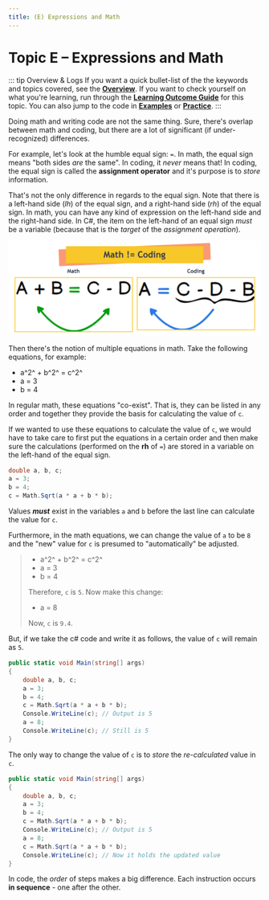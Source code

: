 ```yaml
---
title: (E) Expressions and Math
---
```

# Topic E – Expressions and Math

::: tip Overview & Logs
If you want a quick bullet-list of the the keywords and topics covered, see the [**Overview**](Overview.md). If you want to check yourself on what you're learning, run through the [**Learning Outcome Guide**](LOGs.md) for this topic. You can also jump to the code in [**Examples**](Examples/ReadMe.md) or [**Practice**](Practice/ReadMe.md).
:::

Doing math and writing code are not the same thing. Sure, there's overlap between math and coding, but there are a lot of significant (if under-recognized) differences.

For example, let's look at the humble equal sign: `=`. In math, the equal sign means "both sides *are* the same". In coding, it *never* means that! In coding, the equal sign is called the **assignment operator** and it's purpose is to *store* information.

That's not the only difference in regards to the equal sign. Note that there is a left-hand side (*lh*) of the equal sign, and a right-hand side (*rh*) of the equal sign. In math, you can have any kind of expression on the left-hand side and the right-hand side. In C#, the item on the left-hand of an equal sign *must* be a variable (because that is the *target* of the *assignment operation*).

![Math != Coding](./Math-vs-Coding.png)

Then there's the notion of multiple equations in math. Take the following equations, for example:

- a^2^ + b^2^ = c^2^
- a = 3
- b = 4

In regular math, these equations "co-exist". That is, they can be listed in any order and together they provide the basis for calculating the value of `c`.

If we wanted to use these equations to calculate the value of `c`, we would have to take care to first put the equations in a certain order and then make sure the calculations (performed on the **rh** of `=`) are stored in a variable on the left-hand of the equal sign.

```csharp
double a, b, c;
a = 3;
b = 4;
c = Math.Sqrt(a * a + b * b);
```

Values ***must*** exist in the variables `a` and `b` before the last line can calculate the value for `c`.

Furthermore, in the math equations, we can change the value of `a` to be `8` and the "new" value for `c` is presumed to "automatically" be adjusted.

> - a^2^ + b^2^ = c^2^
> - a = 3
> - b = 4
>
> Therefore, `c` is `5`. Now make this change:
>
> - a = 8
>
> Now, `c` is `9.4`.

But, if we take the c# code and write it as follows, the value of `c` will remain as `5`.

```csharp
public static void Main(string[] args)
{
    double a, b, c;
    a = 3;
    b = 4;
    c = Math.Sqrt(a * a + b * b);
    Console.WriteLine(c); // Output is 5
    a = 8;
    Console.WriteLine(c); // Still is 5
}
```

The only way to change the value of `c` is to *store* the *re-calculated* value in `c`.

```csharp
public static void Main(string[] args)
{
    double a, b, c;
    a = 3;
    b = 4;
    c = Math.Sqrt(a * a + b * b);
    Console.WriteLine(c); // Output is 5
    a = 8;
    c = Math.Sqrt(a * a + b * b);
    Console.WriteLine(c); // Now it holds the updated value
}
```

In code, the *order* of steps makes a big difference. Each instruction occurs **in sequence** - one after the other.
